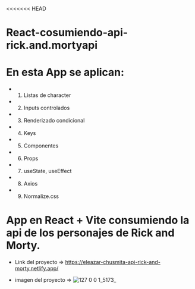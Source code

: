 <<<<<<< HEAD
# React-cosumiendo-api-rick.and.mortyapi
 # En esta App se aplican:
 * 1. Listas de character
 * 2. Inputs controlados
 * 3. Renderizado condicional
 * 4. Keys
 * 5. Componentes
 * 6. Props
 * 7. useState, useEffect
 * 8. Axios
 * 9. Normalize.css
 # App en React + Vite consumiendo la api de los personajes de Rick and Morty.
 
 * Link del proyecto => https://eleazar-chusmita-api-rick-and-morty.netlify.app/

 * imagen del proyecto =>
![127 0 0 1_5173_](https://user-images.githubusercontent.com/29103120/200467324-af7590c7-04be-4ab0-b6e9-8a0dbe29b740.png)
